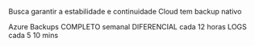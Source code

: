 
Busca garantir a estabilidade e continuidade
Cloud tem backup nativo


Azure
Backups COMPLETO semanal
DIFERENCIAL cada 12 horas
LOGS cada 5 10 mins